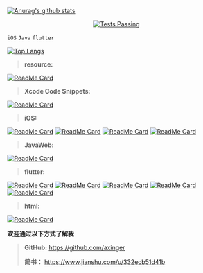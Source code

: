 [![Anurag's github stats](https://github-readme-stats.vercel.app/api?username=axinger&show_icons=true&theme=cobalt&title_color=0xFF87CEEB)](https://github.com/axinger/axinger.git)

  <p align="center">
    <a href="https://github.com/anuraghazra/github-readme-stats/actions">
      <img alt="Tests Passing" src="https://github.com/anuraghazra/github-readme-stats/workflows/Test/badge.svg" />
    </a>
  </p>
  
`iOS` `Java` `flutter`

[![Top Langs](https://github-readme-stats.vercel.app/api/top-langs/?username=axinger&layout=compact)](https://github.com/axinger/axinger.git)

> **resource:** 

[![ReadMe Card](https://github-readme-stats.vercel.app/api/pin/?username=axinger&repo=picture)](https://github.com/axinger/picture.git)

> **Xcode Code Snippets:** 

[![ReadMe Card](https://github-readme-stats.vercel.app/api/pin/?username=axinger&repo=XcodeCodeSnippets)](https://github.com/axinger/XcodeCodeSnippets.git)


> **iOS:** 

[![ReadMe Card](https://github-readme-stats.vercel.app/api/pin/?username=axinger&repo=AXiOSKit)](https://github.com/axinger/AXiOSKit.git)
[![ReadMe Card](https://github-readme-stats.vercel.app/api/pin/?username=axinger&repo=AXFoundation)](https://github.com/axinger/AXFoundation.git)
[![ReadMe Card](https://github-readme-stats.vercel.app/api/pin/?username=axinger&repo=AXSwiftKit)](https://github.com/axinger/AXSwiftKit.git)
[![ReadMe Card](https://github-readme-stats.vercel.app/api/pin/?username=axinger&repo=AXmacOSDemo)](https://github.com/axinger/AXmacOSDemo.git)


> **JavaWeb:** 

[![ReadMe Card](https://github-readme-stats.vercel.app/api/pin/?username=axinger&repo=SpringBootDemo)](https://github.com/axinger/SpringBootDemo.git)


> **flutter:** 

[![ReadMe Card](https://github-readme-stats.vercel.app/api/pin/?username=axinger&repo=ax_flutter_demo)](https://github.com/axinger/ax_flutter_demo.git)
[![ReadMe Card](https://github-readme-stats.vercel.app/api/pin/?username=axinger&repo=ax_flutter_util)](https://github.com/axinger/ax_flutter_util.git)
[![ReadMe Card](https://github-readme-stats.vercel.app/api/pin/?username=axinger&repo=ax_flutter_plugin)](https://github.com/axinger/ax_flutter_plugin.git)
[![ReadMe Card](https://github-readme-stats.vercel.app/api/pin/?username=axinger&repo=ax_flutter_toast)](https://github.com/axinger/ax_flutter_toast.git)
[![ReadMe Card](https://github-readme-stats.vercel.app/api/pin/?username=axinger&repo=ax_flutter_platform_demo)](https://github.com/axinger/ax_flutter_platform_demo.git)


> **html:** 

[![ReadMe Card](https://github-readme-stats.vercel.app/api/pin/?username=axinger&repo=html)](https://github.com/axinger/html.git)



**欢迎通过以下方式了解我**
> **GitHub:** https://github.com/axinger
>
> **简书：** https://www.jianshu.com/u/332ecb51d41b

<!--


<img src="https://raw.githubusercontent.com/axinger/picture/main/icon_orange.png" />

**axinger/axinger** is a ✨ _special_ ✨ repository because its `README.md` (this file) appears on your GitHub profile.

Here are some ideas to get you started:

- 🔭 I’m currently working on ...
- 🌱 I’m currently learning ...
- 👯 I’m looking to collaborate on ...
- 🤔 I’m looking for help with ...
- 💬 Ask me about ...
- 📫 How to reach me: ...
- 😄 Pronouns: ...
- ⚡ Fun fact: ...
-->
